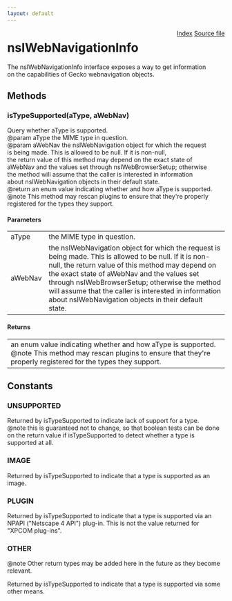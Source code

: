 ```yaml
---
layout: default
---
```

<div class='links' style='float:right'><a href="../index.html">Index</a>
<a href="http://dxr.mozilla.org/mozilla-central/source/docshell/base/nsIWebNavigationInfo.idl">Source file</a>
</div>

# nsIWebNavigationInfo #
  
The nsIWebNavigationInfo interface exposes a way to get information  
on the capabilities of Gecko webnavigation objects.  
  

## Methods ##

### isTypeSupported(aType, aWebNav) ###
  
Query whether aType is supported.  
@param aType the MIME type in question.  
@param aWebNav the nsIWebNavigation object for which the request  
       is being made.  This is allowed to be null.  If it is non-null,  
       the return value of this method may depend on the exact state of  
       aWebNav and the values set through nsIWebBrowserSetup; otherwise  
       the method will assume that the caller is interested in information  
       about nsIWebNavigation objects in their default state.  
@return an enum value indicating whether and how aType is supported.  
@note This method may rescan plugins to ensure that they're properly  
      registered for the types they support.  
  

#### Parameters ####

<table>

<tr>
<td>aType</td>
<td>the MIME type in question.  
</td>
</tr>

<tr>
<td>aWebNav</td>
<td>the nsIWebNavigation object for which the request  
       is being made.  This is allowed to be null.  If it is non-null,  
       the return value of this method may depend on the exact state of  
       aWebNav and the values set through nsIWebBrowserSetup; otherwise  
       the method will assume that the caller is interested in information  
       about nsIWebNavigation objects in their default state.  
</td>
</tr>

</table>

#### Returns ####

<table>

<tr>
<td>an enum value indicating whether and how aType is supported.  
@note This method may rescan plugins to ensure that they're properly  
      registered for the types they support.  
</td>
</tr>

</table>

## Constants ##

### UNSUPPORTED ###
  
Returned by isTypeSupported to indicate lack of support for a type.  
@note this is guaranteed not to change, so that boolean tests can be done  
on the return value if isTypeSupported to detect whether a type is  
supported at all.  
  

### IMAGE ###
  
Returned by isTypeSupported to indicate that a type is supported as an  
image.  
  

### PLUGIN ###
  
Returned by isTypeSupported to indicate that a type is supported via an  
NPAPI ("Netscape 4 API") plug-in.  This is not the value returned for  
"XPCOM plug-ins".  
  

### OTHER ###
  
@note Other return types may be added here in the future as they become  
relevant.  
  
  
Returned by isTypeSupported to indicate that a type is supported via some  
other means.  
  
